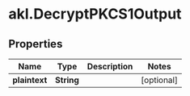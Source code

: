 # akl.DecryptPKCS1Output

## Properties

Name | Type | Description | Notes
------------ | ------------- | ------------- | -------------
**plaintext** | **String** |  | [optional] 


